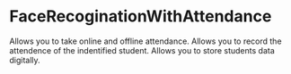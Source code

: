 # FaceRecoginationWithAttendance

Allows you to take online and offline attendance.
Allows you to record the attendence of the indentified student.
Allows you to store students data digitally.
